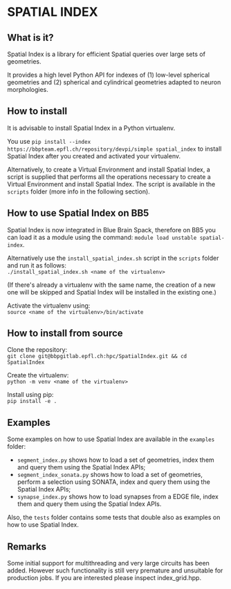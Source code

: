 # SPATIAL INDEX

## What is it?

Spatial Index is a library for efficient Spatial queries over large sets of geometries.

It provides a high level Python API for indexes of (1) low-level spherical geometries and (2) spherical and cylindrical geometries adapted to neuron morphologies.

## How to install

It is advisable to install Spatial Index in a Python virtualenv.

You use `pip install --index https://bbpteam.epfl.ch/repository/devpi/simple spatial_index` to install Spatial Index after you created and activated your virtualenv.

Alternatively, to create a Virtual Environment and install Spatial Index, a script is supplied that performs all the operations necessary to create a Virtual Environment and install Spatial Index. The script is available in the `scripts` folder (more info in the following section).

## How to use Spatial Index on BB5

Spatial Index is now integrated in Blue Brain Spack, therefore on BB5 you can load it as a module using the command: `module load unstable spatial-index`.

Alternatively use the `install_spatial_index.sh` script in the `scripts` folder and run it as follows:  
`./install_spatial_index.sh <name of the virtualenv>`  
  
(If there's already a virtualenv with the same name, the creation of a new one will be skipped and Spatial Index will be installed in the existing one.)   
  
Activate the virtualenv using:  
`source <name of the virtualenv>/bin/activate`

## How to install from source

Clone the repository:  
`git clone git@bbpgitlab.epfl.ch:hpc/SpatialIndex.git && cd SpatialIndex`

Create the virtualenv:  
`python -m venv <name of the virtualenv>`

Install using pip:  
`pip install -e .`

## Examples

Some examples on how to use Spatial Index are available in the `examples` folder:   
- `segment_index.py` shows how to load a set of geometries, index them and query them using the Spatial Index APIs;
- `segment_index_sonata.py` shows how to load a set of geometries, perform a selection using SONATA, index and query them using the Spatial Index APIs;
- `synapse_index.py` shows how to load synapses from a EDGE file, index them and query them using the Spatial Index APIs.  

Also, the `tests` folder contains some tests that double also as examples on how to use Spatial Index.

## Remarks

Some initial support for multithreading and very large circuits has been added. However such functionality is still
very premature and unsuitable for production jobs. If you are interested please inspect index_grid.hpp.
